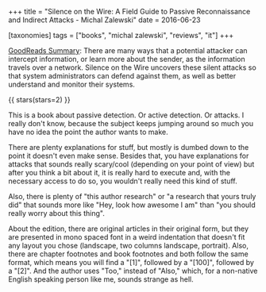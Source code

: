 +++
title = "Silence on the Wire: A Field Guide to Passive Reconnaissance and Indirect Attacks - Michal Zalewski"
date = 2016-06-23

[taxonomies]
tags = ["books", "michal zalewski", "reviews", "it"]
+++

[GoodReads Summary](https://www.goodreads.com/book/show/82994.Silence_on_the_Wire):
There are many ways that a potential attacker can intercept information, or
learn more about the sender, as the information travels over a network.
Silence on the Wire uncovers these silent attacks so that system
administrators can defend against them, as well as better understand and
monitor their systems.

<!-- more -->

{{ stars(stars=2) }}

This is a book about passive detection. Or active detection. Or attacks. I
really don't know, because the subject keeps jumping around so much you have
no idea the point the author wants to make.

There are plenty explanations for stuff, but mostly is dumbed down to the
point it doesn't even make sense. Besides that, you have explanations for
attacks that sounds really scary/cool (depending on your point of view) but
after you think a bit about it, it is really hard to execute and, with the
necessary access to do so, you wouldn't really need this kind of stuff.

Also, there is plenty of "this author research" or "a research that yours
truly did" that sounds more like "Hey, look how awesome I am" than "you should
really worry about this thing".

About the edition, there are original articles in their original form, but
they are presented in mono spaced font in a weird indentation that doesn't fit
any layout you chose (landscape, two columns landscape, portrait). Also, there
are chapter footnotes and book footnotes and both follow the same format,
which means you will find a "[1]", followed by a "[100]", followed by a "[2]".
And the author uses "Too," instead of "Also," which, for a non-native English
speaking person like me, sounds strange as hell.
